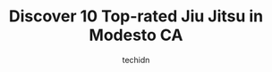 ---
layout: ampstory
image: https://i0.wp.com/www.depkes.org/wp-content/uploads/2023/06/jiu-jitsu-0-in-modesto-ca-1685830145.jpeg?resize=640,853
author: techidn
featured: false
description: Discover the impressive array of Jiu Jitsu options in Modesto CA, where you can find 10 of the largest Jiu Jitsu establishments in the area. From renowned classics to hidden gems, Modesto CA
title: Discover 10 Top-rated Jiu Jitsu in Modesto CA
cover:
   title: Discover 10 Top-rated Jiu Jitsu in Modesto CA
   subtitle: Rickpate
   background: https://www.depkes.org/wp-content/uploads/2023/06/jiu-jitsu-0-in-modesto-ca-1685830145.jpeg

pages: 
 - layout: thirds
   top: <h1>#1 Ares Brazilian Jiu Jitsu Academy</h1>
   bottom: "<p>Love this place! Quality Jiujitsu and a very friendly vibe. The academy is well maintained, clean and a safe place to train for all levels of students from professional a</p>"
   background: https://www.depkes.org/wp-content/uploads/2023/06/jiu-jitsu-1-in-modesto-ca-1685830145.jpeg
   backgroundblur: true
 - layout: thirds
   top: <h1>#2 Guerrilla Jiu-Jitsu Modesto</h1>
   bottom: "<p>Our teenage son has been taking classes at Guerrilla Jiu-Jitsu Modesto for about 5 months now, and we cant say enough positive things about this gym and these coaches.  </p>"
   background: https://www.depkes.org/wp-content/uploads/2023/06/jiu-jitsu-2-in-modesto-ca-1685830146.png
   cta:
      link: https://www.depkes.org/blog/discover-10-top-rated-jiu-jitsu-in-modesto-ca/
      text: Discover 10 Top-rated Jiu Jitsu in Modesto CA
 - layout: thirds
   top: <h1>#3 Red Dragon Shou Shu Modesto</h1>
   bottom: "<p>3012 McHenry Ave # D, Modesto, CA 95350, United States</p>"
   background: https://www.depkes.org/wp-content/uploads/2023/06/jiu-jitsu-3-in-modesto-ca-1685830146.jpeg
   cta:
      link: https://www.depkes.org/blog/discover-10-top-rated-jiu-jitsu-in-modesto-ca/
      text: Discover 10 Top-rated Jiu Jitsu in Modesto CA
 - layout: thirds
   top: <h1>#4 Dynamic Mixed Martial Arts</h1>
   bottom: "<p>518 Kiernan Ave, Modesto, CA 95356, United States</p>"
   background: https://images.unsplash.com/photo-1608411404720-c8f0417bcdba?ixlib=rb-4.0.3&ixid=MnwxMjA3fDB8MHxwaG90by1wYWdlfHx8fGVufDB8fHx8&auto=format&fit=crop&w=640&h=853&q=80
   cta:
      link: https://www.depkes.org/blog/discover-10-top-rated-jiu-jitsu-in-modesto-ca/
      text: Discover 10 Top-rated Jiu Jitsu in Modesto CA
 - layout: thirds
   top: <h1>#5 Modesto Power</h1>
   bottom: "<p>2400 Coffee Rd suite i, Modesto, CA 95355, United States</p>"
   background: https://images.unsplash.com/photo-1518640467707-6811f4a6ab73?ixlib=rb-4.0.3&ixid=MnwxMjA3fDB8MHxwaG90by1wYWdlfHx8fGVufDB8fHx8&auto=format&fit=crop&w=640&h=853&q=80
   cta:
      link: https://www.depkes.org/blog/discover-10-top-rated-jiu-jitsu-in-modesto-ca/
      text: Discover 10 Top-rated Jiu Jitsu in Modesto CA
 - layout: thirds
   top: <h1>#6 Ceres Karate</h1>
   bottom: "<p>2005 Central Ave, Ceres, CA 95307, United States</p>"
   background: https://images.unsplash.com/photo-1561679660-d00ee1e0dc8e?ixlib=rb-4.0.3&ixid=MnwxMjA3fDB8MHxwaG90by1wYWdlfHx8fGVufDB8fHx8&auto=format&fit=crop&w=640&h=853&q=80
   cta:
      link: https://www.depkes.org/blog/discover-10-top-rated-jiu-jitsu-in-modesto-ca/
      text: Discover 10 Top-rated Jiu Jitsu in Modesto CA
 - layout: thirds
   top: <h1>#7 Gracie Academy Brazilian Jiu Jitsu</h1>
   bottom: "<p>1501 Coffee Rd, Modesto, CA 95355, United States</p>"
   background: https://images.unsplash.com/photo-1618556658017-fd9c732d1360?ixlib=rb-4.0.3&ixid=MnwxMjA3fDB8MHxwaG90by1wYWdlfHx8fGVufDB8fHx8&auto=format&fit=crop&w=640&h=853&q=80
   cta:
      link: https://www.depkes.org/blog/discover-10-top-rated-jiu-jitsu-in-modesto-ca/
      text: Discover 10 Top-rated Jiu Jitsu in Modesto CA
 - layout: thirds
   middle: Continue reading...
   background: https://images.unsplash.com/photo-1531169509526-f8f1fdaa4a67?ixlib=rb-4.0.3&ixid=MnwxMjA3fDB8MHxwaG90by1wYWdlfHx8fGVufDB8fHx8&auto=format&fit=crop&w=640&h=853&q=80
   cta:
      link: https://www.depkes.org/blog/discover-10-top-rated-jiu-jitsu-in-modesto-ca/
      text: Discover 10 Top-rated Jiu Jitsu in Modesto CA
      
---